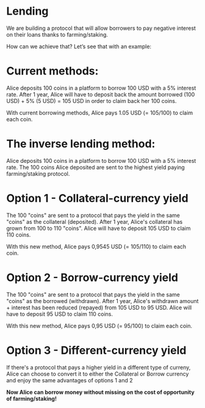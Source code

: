 # Lending

We are building a protocol that will allow borrowers to pay negative interest on their loans thanks to farming/staking.

How can we achieve that? Let’s see that with an example:

# Current methods:

Alice deposits 100 coins in a platform to borrow 100 USD with a 5% interest rate.
After 1 year, Alice will have to deposit back the amount borrowed (100 USD) + 5% (5 USD) = 105 USD in order to claim back her 100 coins.

With current borrowing methods, Alice pays 1.05 USD (= 105/100) to claim each coin.

# The inverse lending method:

Alice deposits 100 coins in a platform to borrow 100 USD with a 5% interest rate.
The 100 coins Alice deposited are sent to the highest yield paying farming/staking protocol.

# Option 1 - Collateral-currency yield

The 100 "coins" are sent to a protocol that pays the yield in the same "coins" as the collateral (deposited).
After 1 year, Alice's collateral has grown from 100 to 110 "coins".
Alice will have to deposit 105 USD to claim 110 coins.

With this new method, Alice pays 0,9545 USD (= 105/110) to claim each coin.

# Option 2 - Borrow-currency yield

The 100 "coins" are sent to a protocol that pays the yield in the same "coins" as the borrowed (withdrawn).
After 1 year, Alice's withdrawn amount + interest has been reduced (repayed) from 105 USD to 95 USD.
Alice will have to deposit 95 USD to claim 110 coins.

With this new method, Alice pays 0,95 USD (= 95/100) to claim each coin.

# Option 3 - Different-currency yield

If there's a protocol that pays a higher yield in a different type of curreny, Alice can choose to convert it to either the Collateral or Borrow currency and enjoy the same advantages of options 1 and 2

**Now Alice can borrow money without missing on the cost of opportunity of farming/staking!**
